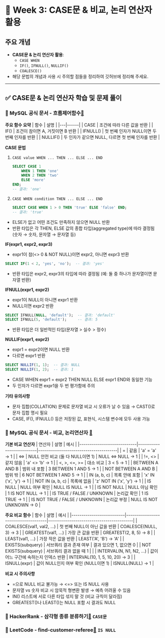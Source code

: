 # **📌 Week 3: CASE문 & 비교, 논리 연산자 활용**

## **주요 개념**

- **CASE문 & 논리 연산자 활용**:
    - `CASE WHEN`
    - `IF()`, `IFNULL()`, `NULLIF()`
    - `COALESCE()`
- 해당 문법의 개념과 사용 시 주의할 점들을 정리하여 깃허브에 정리해 주세요.

---

## **✅ CASE문 & 논리 연산자 학습 및 문제 풀이**

### 📖 MySQL 공식 문서 - 흐름제어함수[🔗](https://dev.mysql.com/doc/refman/8.4/en/flow-control-functions.html)

**주요 함수 요약**
| 함수 | 설명 |
|---|------|
| CASE	| 조건에 따라 다른 값을 반환 |
| IF()	| 조건이 참이면 A, 거짓이면 B 반환 |
| IFNULL()	| 첫 번째 인자가 NULL이면 두 번째 인자를 반환 |
| NULLIF()	| 두 인자가 같으면 NULL, 다르면 첫 번째 인자를 반환 |

**CASE 문법**
1) `CASE value WHEN ... THEN ... ELSE ... END`
    ```sql
    SELECT CASE 1 
        WHEN 1 THEN 'one' 
        WHEN 2 THEN 'two' 
        ELSE 'more' 
    END;
    -- 결과: 'one'
    ```
2) `CASE WHEN condition THEN ... ELSE ... END`
    ```sql
    SELECT CASE WHEN 1 > 0 THEN 'true' ELSE 'false' END;
    -- 결과: 'true'
    ```
- ELSE가 없고 어떤 조건도 만족하지 않으면 NULL 반환
- 반환 타입은 각 THEN, ELSE 값의 종합 타입(aggregated type)에 따라 결정됨
(숫자 → 숫자, 문자열 → 문자열 등)

**IF(expr1, expr2, expr3)**
- expr1이 참(<> 0 & NOT NULL)이면 expr2, 아니면 expr3 반환
```sql
SELECT IF(1 < 2, 'yes', 'no');  -- 결과: 'yes'
```
- 반환 타입은 expr2, expr3의 타입에 따라 결정됨 (예: 둘 중 하나가 문자열이면 문자열 반환)

**IFNULL(expr1, expr2)**
- expr1이 NULL이 아니면 expr1 반환
- NULL이면 expr2 반환
```sql
SELECT IFNULL(NULL, 'default');  -- 결과: 'default'
SELECT IFNULL(5, 'default');     -- 결과: 5
```
- 반환 타입은 더 일반적인 타입(문자열 > 실수 > 정수)

**NULLIF(expr1, expr2)**
- expr1 = expr2이면 NULL 반환
- 다르면 expr1 반환
```sql
SELECT NULLIF(1, 1);  -- 결과: NULL
SELECT NULLIF(1, 2);  -- 결과: 1
```
- CASE WHEN expr1 = expr2 THEN NULL ELSE expr1 END와 동일한 기능
- 두 인자가 다르면 expr1을 두 번 평가함에 주의

**기타 유의사항**
- 문자 집합(COLLATION) 문제로 문자열 비교 시 오류가 날 수 있음 → CAST()로 문자 집합 명시 필요
- CASE, IF(), IFNULL() 등은 저장된 값, 표현식, 시스템 변수에 모두 사용 가능

### 📖 MySQL 공식 문서 - 비교, 논리연산자 [🔗](https://dev.mysql.com/doc/refman/8.4/en/comparison-operators.html)

**기본 비교 연산자**
| 연산자                        | 설명                      | 예시                                   |
|-----------------------------|---------------------------|----------------------------------------|
| =                           | 같음                      | 'a' = 'a' → 1                          |
| <=>                         | NULL 안전 비교 (둘 다 NULL이면 1) | NULL <=> NULL → 1             |
| !=, <>                      | 같지 않음                 | 'a' <> 'b' → 1                         |
| <, >, <=, >=                | 대소 비교                 | 3 < 5 → 1                              |
| BETWEEN A AND B             | 범위 내 포함              | 3 BETWEEN 1 AND 5 → 1                  |
| NOT BETWEEN A AND B         | 범위 밖                   | 6 NOT BETWEEN 1 AND 5 → 1              |
| IN (a, b, c)                | 목록 안에 포함            | 'x' IN ('x', 'y') → 1                  |
| NOT IN (a, b, c)            | 목록에 없음               | 'z' NOT IN ('x', 'y') → 1              |
| IS NULL                     | NULL 여부 확인            | NULL IS NULL → 1                       |
| IS NOT NULL                 | NULL 아님 확인            | 1 IS NOT NULL → 1                      |
| IS TRUE / FALSE / UNKNOWN  | 논리값 확인               | 1 IS TRUE → 1                          |
| IS NOT TRUE / FALSE / UNKNOWN | 논리값 부정            | NULL IS NOT UNKNOWN → 0               |

**주요 비교 함수**
| 함수                        | 설명                                 | 예시                                      |
|---------------------------|--------------------------------------|-------------------------------------------|
| COALESCE(val1, val2, ...) | 첫 번째 NULL이 아닌 값을 반환        | COALESCE(NULL, 3) → 3                     |
| GREATEST(val1, ...)       | 가장 큰 값을 반환                     | GREATEST(2, 8, 5) → 8                     |
| LEAST(val1, ...)          | 가장 작은 값을 반환                   | LEAST('A', 'B') → 'A'                     |
| EXISTS(subquery)          | 서브쿼리 결과 존재 여부               | 결과 있으면 1, 없으면 0                  |
| NOT EXISTS(subquery)      | 서브쿼리 결과 없을 때 1               |                                           |
| INTERVAL(N, N1, N2, ...)  | 값이 어느 구간에 속하는지 인덱스 반환 | INTERVAL(10, 1, 5, 10, 20) → 3           |
| ISNULL(expr)              | 값이 NULL인지 여부 확인 (NULL이면 1) | ISNULL(NULL) → 1                          |

**비교 시 주의사항**
- =으로 NULL 비교 불가능 → <=> 또는 IS NULL 사용
- 문자열 vs 숫자 비교 시 암묵적 형변환 발생 → 예측 어려울 수 있음
- IN() 리스트에 서로 다른 타입 섞지 말 것 (비교 규칙이 달라짐)
- GREATEST()나 LEAST()는 NULL 포함 시 결과도 NULL

### 📝 HackerRank - 삼각형 종류 분류하기[🔗](https://www.hackerrank.com/challenges/what-type-of-triangle/problem) `CASE문`

### 📝 LeetCode - find-customer-referee[🔗](https://leetcode.com/problems/find-customer-referee/description/) `IS NULL`
